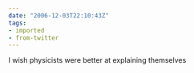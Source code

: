 ```yaml
---
date: "2006-12-03T22:10:43Z"
tags:
- imported
- from-twitter
---
```

I wish physicists were better at explaining themselves
